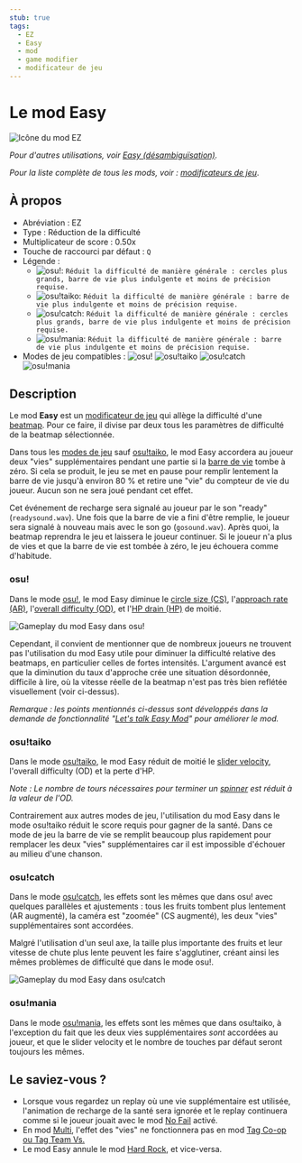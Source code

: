 ```yaml
---
stub: true
tags:
  - EZ
  - Easy
  - mod
  - game modifier
  - modificateur de jeu
---
```


# Le mod Easy

![Icône du mod EZ](/wiki/shared/mods/EZ.png "Icône du mod Easy (EZ)")

*Pour d'autres utilisations, voir [Easy (désambiguïsation)](/wiki/Disambiguïsation/Easy).*

*Pour la liste complète de tous les mods, voir : [modificateurs de jeu](/wiki/Game_modifier)*.

## À propos

- Abréviation : EZ
- Type : Réduction de la difficulté
- Multiplicateur de score : 0.50x
- Touche de raccourci par défaut : `Q`
- Légende :
  - ![][osu!]: `Réduit la difficulté de manière générale : cercles plus grands, barre de vie plus indulgente et moins de précision requise.`
  - ![][osu!taiko]: `Réduit la difficulté de manière générale : barre de vie plus indulgente et moins de précision requise.`
  - ![][osu!catch]: `Réduit la difficulté de manière générale : cercles plus grands, barre de vie plus indulgente et moins de précision requise.`
  - ![][osu!mania]: `Réduit la difficulté de manière générale : barre de vie plus indulgente et moins de précision requise.`
- Modes de jeu compatibles : ![][osu!] ![][osu!taiko] ![][osu!catch] ![][osu!mania]

## Description

Le mod **Easy** est un [modificateur de jeu](/wiki/Game_modifier) qui allège la difficulté d'une [beatmap](/wiki/Beatmap). Pour ce faire, il divise par deux tous les paramètres de difficulté de la beatmap sélectionnée.

Dans tous les [modes de jeu](/wiki/Game_mode) sauf [osu!taiko](/wiki/Game_mode/osu!taiko), le mod Easy accordera au joueur deux "vies" supplémentaires pendant une partie si la [barre de vie](/wiki/Glossary/Health_bar) tombe à zéro. Si cela se produit, le jeu se met en pause pour remplir lentement la barre de vie jusqu'à environ 80 % et retire une "vie" du compteur de vie du joueur. Aucun son ne sera joué pendant cet effet.

Cet événement de recharge sera signalé au joueur par le son "ready" (`readysound.wav`). Une fois que la barre de vie a fini d'être remplie, le joueur sera signalé à nouveau mais avec le son go (`gosound.wav`). Après quoi, la beatmap reprendra le jeu et laissera le joueur continuer. Si le joueur n'a plus de vies et que la barre de vie est tombée à zéro, le jeu échouera comme d'habitude.

### osu!

Dans le mode [osu!](wiki/Game_Modes/osu!), le mod Easy diminue le [circle size (CS)](/wiki/Beatmap_Editor/Song_Setup#circle-size), l'[approach rate (AR)](/wiki/Beatmapping/Approach_rate), l'[overall difficulty (OD)](/wiki/Beatmap_Editor/Song_Setup#overall-difficulty), et l'[HP drain (HP)](/wiki/Beatmap_Editor/Song_Setup#hp-drain-rate) de moitié.

![Gameplay du mod Easy dans osu!](img/EZ-comparison-osu.jpg "Comparaison entre un jeu normal (gauche) et un jeu avec le mod Easy activé (droite) dans osu!")

Cependant, il convient de mentionner que de nombreux joueurs ne trouvent pas l'utilisation du mod Easy utile pour diminuer la difficulté relative des beatmaps, en particulier celles de fortes intensités. L'argument avancé est que la diminution du taux d'approche crée une situation désordonnée, difficile à lire, où la vitesse réelle de la beatmap n'est pas très bien reflétée visuellement (voir ci-dessus).

*Remarque : les points mentionnés ci-dessus sont développés dans la demande de fonctionnalité "[Let's talk Easy Mod](https://osu.ppy.sh/community/forums/topics/56606)" pour améliorer le mod.*

### osu!taiko

Dans le mode [osu!taiko](/wiki/Game_mode/osu!taiko), le mod Easy réduit de moitié le [slider velocity](/wiki/Hit_object/Slider_velocity), l'overall difficulty (OD) et la perte d'HP.

*Note : Le nombre de tours nécessaires pour terminer un [spinner](/wiki/Hit_object/Spinner) est réduit à la valeur de l'OD.*

Contrairement aux autres modes de jeu, l'utilisation du mod Easy dans le mode osu!taiko réduit le score requis pour gagner de la santé. Dans ce mode de jeu la barre de vie se remplit beaucoup plus rapidement pour remplacer les deux "vies" supplémentaires car il est impossible d'échouer au milieu d'une chanson.

### osu!catch

Dans le mode [osu!catch](/wiki/Game_mode/osu!catch), les effets sont les mêmes que dans osu! avec quelques parallèles et ajustements : tous les fruits tombent plus lentement (AR augmenté), la caméra est "zoomée" (CS augmenté), les deux "vies" supplémentaires sont accordées.

Malgré l'utilisation d'un seul axe, la taille plus importante des fruits et leur vitesse de chute plus lente peuvent les faire s'agglutiner, créant ainsi les mêmes problèmes de difficulté que dans le mode osu!.

![Gameplay du mod Easy dans osu!catch](img/EZ-comparison-catch.jpg "Comparaison entre un jeu osu!normal (à gauche) et un jeu avec le module Easy activé (à droite) dans osu!catch")

### osu!mania

Dans le mode [osu!mania](/wiki/Game_mode/osu!mania), les effets sont les mêmes que dans osu!taiko, à l'exception du fait que les deux vies supplémentaires *sont* accordées au joueur, et que le slider velocity et le nombre de touches par défaut seront toujours les mêmes.

## Le saviez-vous ?

- Lorsque vous regardez un replay où une vie supplémentaire est utilisée, l'animation de recharge de la santé sera ignorée et le replay continuera comme si le joueur jouait avec le mod [No Fail](/wiki/Game_modifier/No_fail) activé.
- En mod [Multi](/wiki/Multi), l'effet des "vies" ne fonctionnera pas en mod [Tag Co-op ou Tag Team Vs.](/wiki/Multi#tag-coop-tag-team-vs)
- Le mod Easy annule le mod [Hard Rock](/wiki/Game_modifier/Hard_Rock), et vice-versa.

[osu!]: /wiki/shared/mode/osu.png "osu!"
[osu!taiko]: /wiki/shared/mode/taiko.png "osu!taiko"
[osu!catch]: /wiki/shared/mode/catch.png "osu!catch"
[osu!mania]: /wiki/shared/mode/mania.png "osu!mania"
